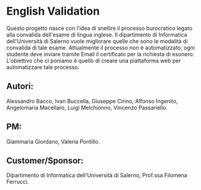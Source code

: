 # English Validation
Questo progetto nasce con l'idea di snellire il processo burocratico legato alla convalida dell'esame di lingua inglese.
Il dipartimento di Informatica dell'Università di Salerno vuole migliorare quelle che sono le modalità di convalida
di tale esame.
Attualmente il processo non è automatizzato, ogni studente deve inviare tramite Email il certificato per la richiesta
di esonero.
L'obiettivo che ci poniamo è quello di creare una piattaforma web per automatizzare tale processo.


## Autori: 
Alessandro Bacco, Ivan Buccella, Giuseppe Cirino, Alfonso Ingenito, Angelomaria Macellaro, Luigi Melchionno, Vincenzo Passariello.

## PM:
Giammaria Giordano, Valeria Pontillo.
## Customer/Sponsor:
Dipartimento di Informatica dell'Università di Salerno, Prof.ssa Filomena Ferrucci.
